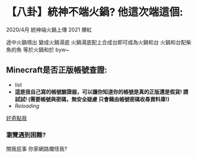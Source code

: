 # 【八卦】統神不端火鍋? 他這次端這個:
2020/4月 統神端火鍋上傳
2021 爆紅

途中火鍋噴出 變成火鍋湯底
火鍋湯底配上合成台即可成為火鍋和台
火鍋和台配柴魚的魚 等於火鍋和於
byw~

## Minecraft是否正版帳號查證:
- list
- **這是我自己寫的帳號驗證器，可以讓你知道你的帳號是真的正版還是假貨! 請試試! (需要帳號與密碼，無安全疑慮 只會藉由帳號密碼收尋資料庫!)**
- _Reloading_


[好奇點我](https://stop.com)
### 瀏覽遇到困難?
 關我屁事 你家網路爛怪我?
